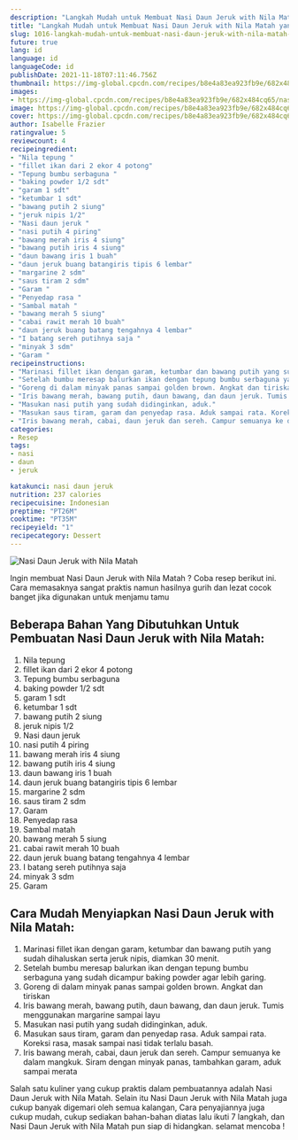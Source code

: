 ```yaml
---
description: "Langkah Mudah untuk Membuat Nasi Daun Jeruk with Nila Matah yang Lezat Sekali"
title: "Langkah Mudah untuk Membuat Nasi Daun Jeruk with Nila Matah yang Lezat Sekali"
slug: 1016-langkah-mudah-untuk-membuat-nasi-daun-jeruk-with-nila-matah-yang-lezat-sekali
future: true
lang: id
language: id
languageCode: id
publishDate: 2021-11-18T07:11:46.756Z 
thumbnail: https://img-global.cpcdn.com/recipes/b8e4a83ea923fb9e/682x484cq65/nasi-daun-jeruk-with-nila-matah-foto-resep-utama.png
images:
- https://img-global.cpcdn.com/recipes/b8e4a83ea923fb9e/682x484cq65/nasi-daun-jeruk-with-nila-matah-foto-resep-utama.png
image: https://img-global.cpcdn.com/recipes/b8e4a83ea923fb9e/682x484cq65/nasi-daun-jeruk-with-nila-matah-foto-resep-utama.png
cover: https://img-global.cpcdn.com/recipes/b8e4a83ea923fb9e/682x484cq65/nasi-daun-jeruk-with-nila-matah-foto-resep-utama.png
author: Isabelle Frazier
ratingvalue: 5
reviewcount: 4
recipeingredient:
- "Nila tepung "
- "fillet ikan dari 2 ekor 4 potong"
- "Tepung bumbu serbaguna "
- "baking powder 1/2 sdt"
- "garam 1 sdt"
- "ketumbar 1 sdt"
- "bawang putih 2 siung"
- "jeruk nipis 1/2"
- "Nasi daun jeruk "
- "nasi putih 4 piring"
- "bawang merah iris 4 siung"
- "bawang putih iris 4 siung"
- "daun bawang iris 1 buah"
- "daun jeruk buang batangiris tipis 6 lembar"
- "margarine 2 sdm"
- "saus tiram 2 sdm"
- "Garam "
- "Penyedap rasa "
- "Sambal matah "
- "bawang merah 5 siung"
- "cabai rawit merah 10 buah"
- "daun jeruk buang batang tengahnya 4 lembar"
- "I batang sereh putihnya saja "
- "minyak 3 sdm"
- "Garam "
recipeinstructions:
- "Marinasi fillet ikan dengan garam, ketumbar dan bawang putih yang sudah dihaluskan serta jeruk nipis, diamkan 30 menit."
- "Setelah bumbu meresap balurkan ikan dengan tepung bumbu serbaguna yang sudah dicampur baking powder agar lebih garing."
- "Goreng di dalam minyak panas sampai golden brown. Angkat dan tiriskan"
- "Iris bawang merah, bawang putih, daun bawang, dan daun jeruk. Tumis menggunakan margarine sampai layu"
- "Masukan nasi putih yang sudah didinginkan, aduk."
- "Masukan saus tiram, garam dan penyedap rasa. Aduk sampai rata. Koreksi rasa, masak sampai nasi tidak terlalu basah."
- "Iris bawang merah, cabai, daun jeruk dan sereh. Campur semuanya ke dalam mangkuk. Siram dengan minyak panas, tambahkan garam, aduk sampai merata"
categories:
- Resep
tags:
- nasi
- daun
- jeruk

katakunci: nasi daun jeruk 
nutrition: 237 calories
recipecuisine: Indonesian
preptime: "PT26M"
cooktime: "PT35M"
recipeyield: "1"
recipecategory: Dessert
---
```



![Nasi Daun Jeruk with Nila Matah](https://img-global.cpcdn.com/recipes/b8e4a83ea923fb9e/682x484cq65/nasi-daun-jeruk-with-nila-matah-foto-resep-utama.png)

Ingin membuat Nasi Daun Jeruk with Nila Matah ? Coba resep berikut ini. Cara memasaknya sangat praktis namun hasilnya gurih dan lezat cocok banget jika digunakan untuk menjamu tamu

<!--inarticleads1-->

## Beberapa Bahan Yang Dibutuhkan Untuk Pembuatan Nasi Daun Jeruk with Nila Matah:

1. Nila tepung 
1. fillet ikan dari 2 ekor 4 potong
1. Tepung bumbu serbaguna 
1. baking powder 1/2 sdt
1. garam 1 sdt
1. ketumbar 1 sdt
1. bawang putih 2 siung
1. jeruk nipis 1/2
1. Nasi daun jeruk 
1. nasi putih 4 piring
1. bawang merah iris 4 siung
1. bawang putih iris 4 siung
1. daun bawang iris 1 buah
1. daun jeruk buang batangiris tipis 6 lembar
1. margarine 2 sdm
1. saus tiram 2 sdm
1. Garam 
1. Penyedap rasa 
1. Sambal matah 
1. bawang merah 5 siung
1. cabai rawit merah 10 buah
1. daun jeruk buang batang tengahnya 4 lembar
1. I batang sereh putihnya saja 
1. minyak 3 sdm
1. Garam 



<!--inarticleads2-->

## Cara Mudah Menyiapkan Nasi Daun Jeruk with Nila Matah:

1. Marinasi fillet ikan dengan garam, ketumbar dan bawang putih yang sudah dihaluskan serta jeruk nipis, diamkan 30 menit.
1. Setelah bumbu meresap balurkan ikan dengan tepung bumbu serbaguna yang sudah dicampur baking powder agar lebih garing.
1. Goreng di dalam minyak panas sampai golden brown. Angkat dan tiriskan
1. Iris bawang merah, bawang putih, daun bawang, dan daun jeruk. Tumis menggunakan margarine sampai layu
1. Masukan nasi putih yang sudah didinginkan, aduk.
1. Masukan saus tiram, garam dan penyedap rasa. Aduk sampai rata. Koreksi rasa, masak sampai nasi tidak terlalu basah.
1. Iris bawang merah, cabai, daun jeruk dan sereh. Campur semuanya ke dalam mangkuk. Siram dengan minyak panas, tambahkan garam, aduk sampai merata




Salah satu kuliner yang cukup praktis dalam pembuatannya adalah  Nasi Daun Jeruk with Nila Matah. Selain itu  Nasi Daun Jeruk with Nila Matah  juga cukup banyak digemari oleh semua kalangan, Cara penyajiannya juga cukup mudah, cukup sediakan bahan-bahan diatas lalu ikuti 7 langkah, dan  Nasi Daun Jeruk with Nila Matah  pun siap di hidangkan. selamat mencoba !
